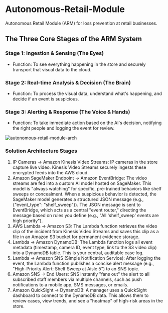 # Autonomous-Retail-Module
Autonomous Retail Module (ARM) for loss prevention at retail businesses.

## The Three Core Stages of the ARM System

### Stage 1: Ingestion & Sensing (The Eyes)

- Function: To see everything happening in the store and securely transport that visual data to the cloud.

### Stage 2: Real-time Analysis & Decision (The Brain)

- Function: To process the visual data, understand what's happening, and decide if an event is suspicious.

### Stage 3: Alerting & Response (The Voice & Hands)

- Function: To take immediate action based on the AI's decision, notifying the right people and logging the event for review.

![autonomous-retail-module-arch](https://github.com/user-attachments/assets/aad63225-27b2-4672-bc52-d43028644c7d)


### Solution Architecture Stages

1. IP Cameras → Amazon Kinesis Video Streams: IP cameras in the store capture live video. Kinesis Video Streams securely ingests these encrypted feeds into the AWS cloud.
2. Amazon SageMaker Endpoint → Amazon EventBridge: The video streams are fed into a custom AI model hosted on SageMaker. This model is "always watching" for specific, pre-trained behaviors like shelf sweeps or concealment. When a suspicious behavior is detected, the SageMaker model generates a structured JSON message (e.g., {"event_type": "shelf_sweep"}). The JSON message is sent to EventBridge, which acts as a central "event router," directing the message based on rules you define (e.g., "All 'shelf_sweep' events are high priority").
3. AWS Lambda → Amazon S3: The Lambda function retrieves the video clip of the incident from Kinesis Video Streams and saves this clip as a file in an Amazon S3 bucket for permanent evidence storage.
4. Lambda → Amazon DynamoDB: The Lambda function logs all event metadata (timestamp, camera ID, event type, link to the S3 video clip) into a DynamoDB table. This is your central, auditable case log.
5. Lambda → Amazon SNS (Simple Notification Service): After logging the event, the Lambda function publishes a concise alert message (e.g., "High-Priority Alert: Shelf Sweep at Aisle 5") to an SNS topic.
6. Amazon SNS → End Users: SNS instantly "fans out" the alert to all subscribed staff members via multiple channels, such as push notifications to a mobile app, SMS messages, or emails.
7. Amazon QuickSight → DynamoDB: A manager uses a QuickSight dashboard to connect to the DynamoDB data. This allows them to review cases, view trends, and see a "heatmap" of high-risk areas in the store.
